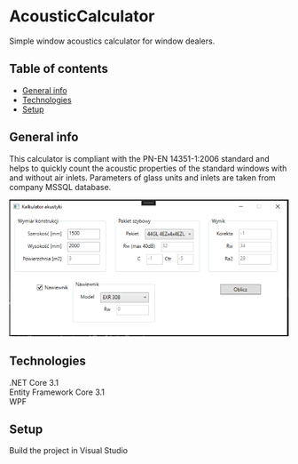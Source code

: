 # AcousticCalculator

Simple window acoustics calculator for window dealers.

## Table of contents
* [General info](#general-info)
* [Technologies](#technologies)
* [Setup](#setup)

## General info

This calculator is compliant 
with the PN-EN 14351-1:2006 standard 
and helps to quickly count the acoustic 
properties of the standard windows with and without air inlets.
Parameters of glass units and inlets are taken from company MSSQL database.

![Main window](acscreen.PNG)

## Technologies

.NET Core 3.1   
Entity Framework Core 3.1   
WPF

## Setup

Build the project in Visual Studio
